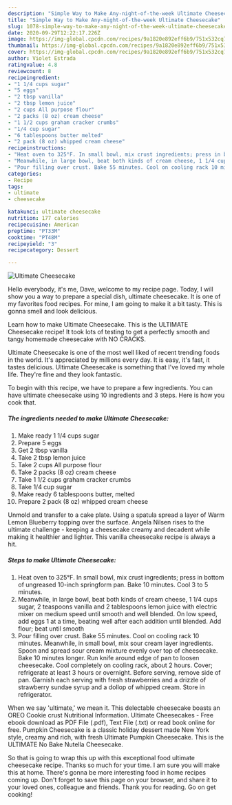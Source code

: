 ```yaml
---
description: "Simple Way to Make Any-night-of-the-week Ultimate Cheesecake"
title: "Simple Way to Make Any-night-of-the-week Ultimate Cheesecake"
slug: 1078-simple-way-to-make-any-night-of-the-week-ultimate-cheesecake
date: 2020-09-29T12:22:17.226Z
image: https://img-global.cpcdn.com/recipes/9a1820e892eff6b9/751x532cq70/ultimate-cheesecake-recipe-main-photo.jpg
thumbnail: https://img-global.cpcdn.com/recipes/9a1820e892eff6b9/751x532cq70/ultimate-cheesecake-recipe-main-photo.jpg
cover: https://img-global.cpcdn.com/recipes/9a1820e892eff6b9/751x532cq70/ultimate-cheesecake-recipe-main-photo.jpg
author: Violet Estrada
ratingvalue: 4.8
reviewcount: 8
recipeingredient:
- "1 1/4 cups sugar"
- "5 eggs"
- "2 tbsp vanilla"
- "2 tbsp lemon juice"
- "2 cups All purpose flour"
- "2 packs (8 oz) cream cheese"
- "1 1/2 cups graham cracker crumbs"
- "1/4 cup sugar"
- "6 tablespoons butter melted"
- "2 pack (8 oz) whipped cream cheese"
recipeinstructions:
- "Heat oven to 325°F. In small bowl, mix crust ingredients; press in bottom of ungreased 10-inch springform pan. Bake 10 minutes. Cool 3 to 5 minutes."
- "Meanwhile, in large bowl, beat both kinds of cream cheese, 1 1/4 cups sugar, 2 teaspoons vanilla and 2 tablespoons lemon juice with electric mixer on medium speed until smooth and well blended. On low speed, add eggs 1 at a time, beating well after each addition until blended. Add flour; beat until smooth"
- "Pour filling over crust. Bake 55 minutes. Cool on cooling rack 10 minutes. Meanwhile, in small bowl, mix sour cream layer ingredients. Spoon and spread sour cream mixture evenly over top of cheesecake. Bake 10 minutes longer. Run knife around edge of pan to loosen cheesecake. Cool completely on cooling rack, about 2 hours. Cover; refrigerate at least 3 hours or overnight. Before serving, remove side of pan. Garnish each serving with fresh strawberries and a drizzle of strawberry sundae syrup and a dollop of whipped cream. Store in refrigerator."
categories:
- Recipe
tags:
- ultimate
- cheesecake

katakunci: ultimate cheesecake 
nutrition: 177 calories
recipecuisine: American
preptime: "PT33M"
cooktime: "PT48M"
recipeyield: "3"
recipecategory: Dessert

---
```



![Ultimate Cheesecake](https://img-global.cpcdn.com/recipes/9a1820e892eff6b9/751x532cq70/ultimate-cheesecake-recipe-main-photo.jpg)

Hello everybody, it's me, Dave, welcome to my recipe page. Today, I will show you a way to prepare a special dish, ultimate cheesecake. It is one of my favorites food recipes. For mine, I am going to make it a bit tasty. This is gonna smell and look delicious.

Learn how to make Ultimate Cheesecake. This is the ULTIMATE Cheesecake recipe! It took lots of testing to get a perfectly smooth and tangy homemade cheesecake with NO CRACKS.

Ultimate Cheesecake is one of the most well liked of recent trending foods in the world. It's appreciated by millions every day. It is easy, it's fast, it tastes delicious. Ultimate Cheesecake is something that I've loved my whole life. They're fine and they look fantastic.


To begin with this recipe, we have to prepare a few ingredients. You can have ultimate cheesecake using 10 ingredients and 3 steps. Here is how you cook that.

<!--inarticleads1-->

##### The ingredients needed to make Ultimate Cheesecake:

1. Make ready 1 1/4 cups sugar
1. Prepare 5 eggs
1. Get 2 tbsp vanilla
1. Take 2 tbsp lemon juice
1. Take 2 cups All purpose flour
1. Take 2 packs (8 oz) cream cheese
1. Take 1 1/2 cups graham cracker crumbs
1. Take 1/4 cup sugar
1. Make ready 6 tablespoons butter, melted
1. Prepare 2 pack (8 oz) whipped cream cheese


Unmold and transfer to a cake plate. Using a spatula spread a layer of Warm Lemon Blueberry topping over the surface. Angela Nilsen rises to the ultimate challenge - keeping a cheesecake creamy and decadent while making it healthier and lighter. This vanilla cheesecake recipe is always a hit. 

<!--inarticleads2-->

##### Steps to make Ultimate Cheesecake:

1. Heat oven to 325°F. In small bowl, mix crust ingredients; press in bottom of ungreased 10-inch springform pan. Bake 10 minutes. Cool 3 to 5 minutes.
1. Meanwhile, in large bowl, beat both kinds of cream cheese, 1 1/4 cups sugar, 2 teaspoons vanilla and 2 tablespoons lemon juice with electric mixer on medium speed until smooth and well blended. On low speed, add eggs 1 at a time, beating well after each addition until blended. Add flour; beat until smooth
1. Pour filling over crust. Bake 55 minutes. Cool on cooling rack 10 minutes. Meanwhile, in small bowl, mix sour cream layer ingredients. Spoon and spread sour cream mixture evenly over top of cheesecake. Bake 10 minutes longer. Run knife around edge of pan to loosen cheesecake. Cool completely on cooling rack, about 2 hours. Cover; refrigerate at least 3 hours or overnight. Before serving, remove side of pan. Garnish each serving with fresh strawberries and a drizzle of strawberry sundae syrup and a dollop of whipped cream. Store in refrigerator.


When we say &#39;ultimate,&#39; we mean it. This delectable cheesecake boasts an OREO Cookie crust Nutritional Information. Ultimate Cheesecakes - Free ebook download as PDF File (.pdf), Text File (.txt) or read book online for free. Pumpkin Cheesecake is a classic holiday dessert made New York style, creamy and rich, with fresh Ultimate Pumpkin Cheesecake. This is the ULTIMATE No Bake Nutella Cheesecake. 

So that is going to wrap this up with this exceptional food ultimate cheesecake recipe. Thanks so much for your time. I am sure you will make this at home. There's gonna be more interesting food in home recipes coming up. Don't forget to save this page on your browser, and share it to your loved ones, colleague and friends. Thank you for reading. Go on get cooking!
